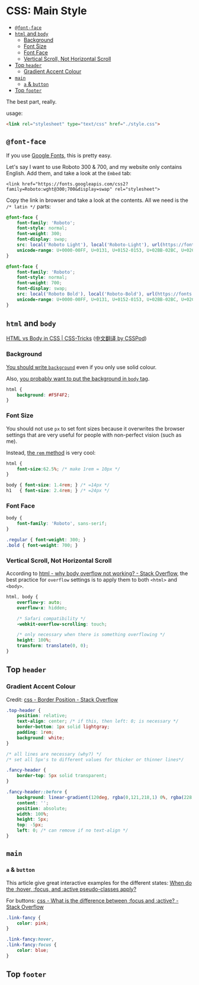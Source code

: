 # CSS: Main Style

<!-- MarkdownTOC -->

- [`@font-face`](#font-face)
- [`html` and `body`](#html-and-body)
    - [Background](#background)
    - [Font Size](#font-size)
    - [Font Face](#font-face-1)
    - [Vertical Scroll, Not Horizontal Scroll](#vertical-scroll-not-horizontal-scroll)
- [Top `header`](#top-header)
    - [Gradient Accent Colour](#gradient-accent-colour)
- [`main`](#main)
    - [`a` & `button`](#a--button)
- [Top `footer`](#top-footer)

<!-- /MarkdownTOC -->

The best part, really.

usage:

```html
<link rel="stylesheet" type="text/css" href="./style.css">
```

## `@font-face`

If you use [Google Fonts](https://fonts.google.com/), this is pretty easy.

Let's say I want to use Roboto 300 & 700, and my website only contains English. Add them, and take a look at the `Embed` tab:

```
<link href="https://fonts.googleapis.com/css2?family=Roboto:wght@300;700&display=swap" rel="stylesheet">
```

Copy the link in browser and take a look at the contents. All we need is the `/* latin */` parts:

```css
@font-face {
	font-family: 'Roboto';
	font-style: normal;
	font-weight: 300;
	font-display: swap;
	src: local('Roboto Light'), local('Roboto-Light'), url(https://fonts.gstatic.com/s/roboto/v20/KFOlCnqEu92Fr1MmSU5fBBc4AMP6lQ.woff2) format('woff2');
	unicode-range: U+0000-00FF, U+0131, U+0152-0153, U+02BB-02BC, U+02C6, U+02DA, U+02DC, U+2000-206F, U+2074, U+20AC, U+2122, U+2191, U+2193, U+2212, U+2215, U+FEFF, U+FFFD;
}

@font-face {
	font-family: 'Roboto';
	font-style: normal;
	font-weight: 700;
	font-display: swap;
	src: local('Roboto Bold'), local('Roboto-Bold'), url(https://fonts.gstatic.com/s/roboto/v20/KFOlCnqEu92Fr1MmWUlfBBc4AMP6lQ.woff2) format('woff2');
	unicode-range: U+0000-00FF, U+0131, U+0152-0153, U+02BB-02BC, U+02C6, U+02DA, U+02DC, U+2000-206F, U+2074, U+20AC, U+2122, U+2191, U+2193, U+2212, U+2215, U+FEFF, U+FFFD;
}
```

## `html` and `body`

[HTML vs Body in CSS | CSS-Tricks](https://css-tricks.com/html-vs-body-in-css/) ([中文翻译 by CSSPod](https://csspod.com/html-vs-body-in-css/))

### Background

[You should write `background`](https://stackoverflow.com/questions/10205464/what-is-the-difference-between-background-and-background-color) even if you only use solid colour.

Also, [you probably want to put the background in `body` tag](https://css-tricks.com/just-one-of-those-weird-things-about-css-background-on-body/).

```css
html {
	background: #F5F4F2;
}
```

### Font Size

You should not use `px` to set font sizes because it overwrites the browser settings that are very useful for people with non-perfect vision (such as me).

Instead, [the `rem` method](https://snook.ca/archives/html_and_css/font-size-with-rem) is very cool:

```css
html {
	font-size:62.5%; /* make 1rem = 10px */
}

body { font-size: 1.4rem; } /* =14px */
h1   { font-size: 2.4rem; } /* =24px */
```

### Font Face

```css
body {
	font-family: 'Roboto', sans-serif;
}

.regular { font-weight: 300; }
.bold { font-weight: 700; }
```

### Vertical Scroll, Not Horizontal Scroll

According to [html - why body overflow not working? - Stack Overflow](https://stackoverflow.com/questions/41506456/why-body-overflow-not-working), the best practice for `overflow` settings is to apply them to both `<html>` and `<body>`.

```css
html, body {
	overflow-y: auto;
	overflow-x: hidden;

	/* Safari compatibility */
	-webkit-overflow-scrolling: touch;

	/* only necessary when there is something overflowing */
	height: 100%;
	transform: translate(0, 0);
}
```

## Top `header`

### Gradient Accent Colour

Credit: [css - Border Position - Stack Overflow](https://stackoverflow.com/a/33943462/10668706)

```css
.top-header {
    position: relative;
    text-align: center; /* if this, then left: 0; is necessary */
    border-bottom: 1px solid lightgray;
    padding: 1rem;
    background: white;
}

/* all lines are necessary (why?) */
/* set all 5px's to different values for thicker or thinner lines*/

.fancy-header {
    border-top: 5px solid transparent;
}

.fancy-header::before {
    background: linear-gradient(120deg, rgba(0,121,218,1) 0%, rgba(228,125,125,1) 100%);
    content: '';
    position: absolute;
    width: 100%;
    height: 5px;
    top: -5px;
    left: 0; /* can remove if no text-align */
}
```


## `main`

### `a` & `button`

This article give great interactive examples for the different states: [When do the :hover, :focus, and :active pseudo-classes apply?](https://bitsofco.de/when-do-the-hover-focus-and-active-pseudo-classes-apply/)

For buttons: [css - What is the difference between :focus and :active? - Stack Overflow](https://stackoverflow.com/questions/1677990/what-is-the-difference-between-focus-and-active)

```css
.link-fancy {
    color: pink;
}

.link-fancy:hover,
.link-fancy:focus {
    color: blue;
}
```

## Top `footer`

